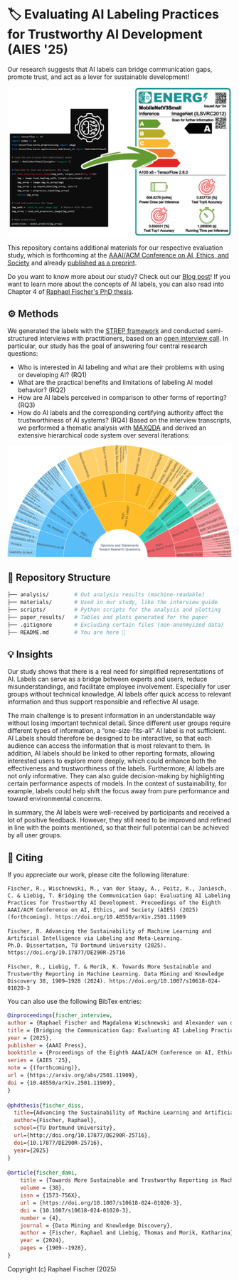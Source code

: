 # 🏷️ Evaluating AI Labeling Practices for Trustworthy AI Development (AIES '25)

Our research suggests that AI labels can bridge communication gaps, promote trust, and act as a lever for sustainable development!

![Label Demo](./paper_results/24_ml_label_demo.png)

This repository contains additional materials for our respective evaluation study, which is forthcoming at the [AAAI/ACM Conference on AI, Ethics, and Society](https://www.aies-conference.com/2025/) and already [published as a preprint](https://arxiv.org/abs/2501.11909). 

Do you want to know more about our study? Check out our [Blog post](https://lamarr-institute.org/blog/ai-labels-for-trust/)! If you want to learn more about the concepts of AI labels, you can also read into Chapter 4 of [Raphael Fischer's PhD thesis](https://doi.org/10.17877/DE290R-25716).

## ⚙️ Methods
We generated the labels with the [STREP framework](https://github.com/raphischer/strep) and conducted semi-structured interviews with practitioners, based on an [open interview call](https://lamarr.cs.tu-dortmund.de/ml-label-interviews/). In particular, our study has the goal of answering four central research questions:
- Who is interested in AI labeling and what are their problems with using or developing AI? (RQ1)
- What are the practical benefits and limitations of labeling AI model behavior? (RQ2)
- How are AI labels perceived in comparison to other forms of reporting? (RQ3)
- How do AI labels and the corresponding certifying authority affect the trustworthiness of AI systems? (RQ4)
Based on the interview transcripts, we performed a thematic analysis with [MAXQDA](https://www.maxqda.com/) and derived an extensive hierarchical code system over several iterations:

![Thematic Analysis Summary](./paper_results/sum_all.png)

## 📂 Repository Structure
```bash
├── analysis/        # Out analysis results (machine-readable)
├── materials/       # Used in our study, like the interview guide
├── scripts/         # Python scripts for the analysis and plotting
├── paper_results/   # Tables and plots generated for the paper
├── .gitignore       # Excluding certain files (non-anonmyized data)
├── README.md        # You are here 🚀
```

## 💡 Insights
Our study shows that there is a real need for simplified representations of AI. Labels can serve as a bridge between experts and users, reduce misunderstandings, and facilitate employee involvement. Especially for user groups without technical knowledge, AI labels offer quick access to relevant information and thus support responsible and reflective AI usage.

The main challenge is to present information in an understandable way without losing important technical detail. Since different user groups require different types of information, a “one-size-fits-all” AI label is not sufficient. AI Labels should therefore be designed to be interactive, so that each audience can access the information that is most relevant to them. In addition, AI labels should be linked to other reporting formats, allowing interested users to explore more deeply, which could enhance both the effectiveness and trustworthiness of the labels. Furthermore, AI labels are not only informative. They can also guide decision-making by highlighting certain performance aspects of models. In the context of sustainability, for example, labels could help shift the focus away from pure performance and toward environmental concerns.

In summary, the AI labels were well-received by participants and received a lot of positive feedback. However, they still need to be improved and refined in line with the points mentioned, so that their full potential can be achieved by all user groups. 

## 📝 Citing

If you appreciate our work, please cite the following literature:

```
Fischer, R., Wischnewski, M., van der Staay, A., Poitz, K., Janiesch, C. & Liebig, T. Bridging the Communication Gap: Evaluating AI Labeling Practices for Trustworthy AI Development. Proceedings of the Eighth AAAI/ACM Conference on AI, Ethics, and Society (AIES) (2025) (forthcoming). https://doi.org/10.48550/arXiv.2501.11909

Fischer, R. Advancing the Sustainability of Machine Learning and Artificial Intelligence via Labeling and Meta-Learning.
Ph.D. Dissertation, TU Dortmund University (2025). https://doi.org/10.17877/DE290R-25716

Fischer, R., Liebig, T. & Morik, K. Towards More Sustainable and Trustworthy Reporting in Machine Learning. Data Mining and Knowledge Discovery 38, 1909–1928 (2024). https://doi.org/10.1007/s10618-024-01020-3
```


You can also use the following BibTex entries:
```bibtex
@inproceedings{fischer_interview,
author = {Raphael Fischer and Magdalena Wischnewski and Alexander van der Staay and Katharina Poitz and Christian Janiesch and Thomas Liebig},
title = {Bridging the Communication Gap: Evaluating AI Labeling Practices for Trustworthy AI Development},
year = {2025},
publisher = {AAAI Press},
booktitle = {Proceedings of the Eighth AAAI/ACM Conference on AI, Ethics, and Society},
series = {AIES '25},
note = {(forthcoming)},
url = {https://arxiv.org/abs/2501.11909},
doi = {10.48550/arXiv.2501.11909},
}

@phdthesis{fischer_diss,
  title={Advancing the Sustainability of Machine Learning and Artificial Intelligence via Labeling and Meta-Learning},
  author={Fischer, Raphael},
  school={TU Dortmund University},
  url={http://doi.org/10.17877/DE290R-25716},
  doi={10.17877/DE290R-25716},
  year={2025}
}

@article{fischer_dami,
	title = {Towards More Sustainable and Trustworthy Reporting in Machine Learning},
	volume = {38},
	issn = {1573-756X},
	url = {https://doi.org/10.1007/s10618-024-01020-3},
	doi = {10.1007/s10618-024-01020-3},
	number = {4},
	journal = {Data Mining and Knowledge Discovery},
	author = {Fischer, Raphael and Liebig, Thomas and Morik, Katharina},
	year = {2024},
	pages = {1909--1928},
}
```

Copyright (c) Raphael Fischer (2025)